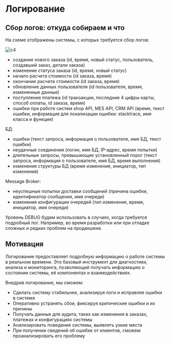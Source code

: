 ﻿# Логирование

## Сбор логов: откуда собираем и что 

На схеме отображены системы, с которых требуется сбор логов:

![c4](resources/jewerly_c4_jewerly_c4_withlogs.png)


* создание нового заказа (id, время, новый статус, пользователь, создавший заказ, детали заказа)
* изменение статуса заказа (id, время, новый статус)
* начало расчета стоимости (id заказа, время)
* окончание расчета стоимости (id заказа, время)
* обновление данных пользователя (id пользователя, время, измененные данные)
* поступление платежа (id транзакции, последние 4 цифры карты, способ оплаты, id заказа, время)
* ошибки при работе систем shop API, MES API, CRM API (время, текст ошибки, информация для локализации ошибки: stacktrace, имя класса и функции)

БД:
* ошибки (текст запроса, информация о пользователе, имя БД, текст ошибки)
* неудачные соединения (логин, имя БД, IP-адрес, время попытки)
* длительные запросы, превышающие установленный порог (текст запроса, информация о пользователе, имя БД, время выполнения)
* изменения структуры БД (время изменения, инициатор, тип изменения)

Message Broker:
* неуспешные попытки доставки сообщений (причина ошибки, идентификатор сообщения, имя очереди)
* изменения конфигурации очередей (тип изменения, время, инициатор, имя очереди)

Уровень DEBUG будем использовать в случаях, когда требуется подробный лог. Например, во время разработки или при отладке сложных и редких проблем на продакшене. 


## Мотивация

Логирование предоставляет подробную информацию о работе системы в реальном времени. Это базовый инструмент для диагностики, анализа и мониторинга, позволяющий получать информацию о состоянии системы, её компонентах и взаимодействиях.

Внедрив логирование, мы сможем:

* Сделать систему стабильнее, анализируя логи и исправляя ошибки в системе
* Оперативно устранять сбои, фиксируя критические ошибки и их причины
* Получать данные для аудита, таких как изменения в заказах, платежах и конфигурациях системы
* Анализировать поведение системы, выявлять узкие места
* При получении сведений об ошибке от клиентов, сможем проанализировать его проблему